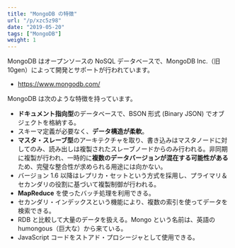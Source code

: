 ```yaml
---
title: "MongoDB の特徴"
url: "/p/xzc5z98"
date: "2019-05-20"
tags: ["MongoDB"]
weight: 1
---
```


MongoDB はオープンソースの NoSQL データベースで、MongoDB Inc.（旧 10gen）によって開発とサポートが行われています。

- https://www.mongodb.com/

MongoDB は次のような特徴を持っています。

* **ドキュメント指向型**のデータベースで、BSON 形式 (Binary JSON) でオブジェクトを格納する。
* スキーマ定義が必要なく、**データ構造が柔軟**。
* **マスタ・スレーブ型**のアーキテクチャを取り、書き込みはマスタノードに対してのみ、読み出しは複製されたスレーブノードからのみ行われる。非同期に複製が行われ、一時的に**複数のデータバージョンが混在する可能性がある**ため、完璧な整合性が求められる用途には向かない。
* バージョン 1.6 以降はレプリカ・セットという方式を採用し、プライマリ＆セカンダリの役割に基づいて複製制御が行われる。
* **MapReduce** を使ったバッチ処理を利用できる。
* セカンダリ・インデックスという機能により、複数の索引を使ってデータを検索できる。
* RDB と比較して大量のデータを扱える。Mongo という名前は、英語の humongous（巨大な）から来ている。
* JavaScript コードをストアド・プロシージャとして使用できる。


